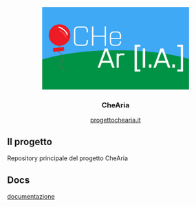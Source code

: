 <div align="center">
  <a href="http://progettochearia.it/">
    <img src="client/website/publlc/images/logo-che-aria.jpg" alt="Logo" width="341.5" height="192">
  </a>
  <h3 align="center">CheAria</h3>
  <p align="center">
    <a href="http://progettochearia.it/">progettochearia.it</a>
  </p>
</div>

## Il progetto

Repository principale del progetto CheAria

## Docs

[documentazione](docs/index.md)
